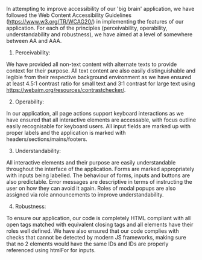 In attempting to improve accessibility of our 'big brain' application, we have followed the Web Content 
Accessibility Guidelines (https://www.w3.org/TR/WCAG20/) in implementing the features of our application. 
For each of the principles (perceivability, operability, understandability and robustness), we have aimed 
at a level of somewhere between AA and AAA.

1. Perceivability:

We have provided all non-text content with alternate texts to provide context for their purpose. All text content 
are also easily distinguishable and legible from their respective background environment as we have ensured at least 
4.5:1 contrast ratio for small text and 3:1 contrast for large text using https://webaim.org/resources/contrastchecker/.

2. Operability:

In our application, all page actions support keyboard interactions as we have ensured that all interactive elements are 
accessable, with focus outline easily recognisable for keyboard users. All input fields are marked up with proper labels 
and the application is marked with headers/sections/mains/footers.

3. Understandability:

All interactive elements and their purpose are easily understandable throughout the interface of the application. Forms are marked 
appropriately with inputs being labelled. The behaviour of forms, inputs and buttons are also predictable. Error messages are 
descriptive in terms of instructing the user on how they can avoid it again. Roles of modal popups are also assigned via role 
announcements to improve understandability.

4. Robustness:

To ensure our application, our code is completely HTML compliant with all open tags matched with equivalent closing tags and all 
elements have their roles well defined. We have also ensured that our code complies with checks that cannot be detected by modern 
JS frameworks, making sure that no 2 elements would have the same IDs and IDs are properly referenced using htmlFor for inputs.